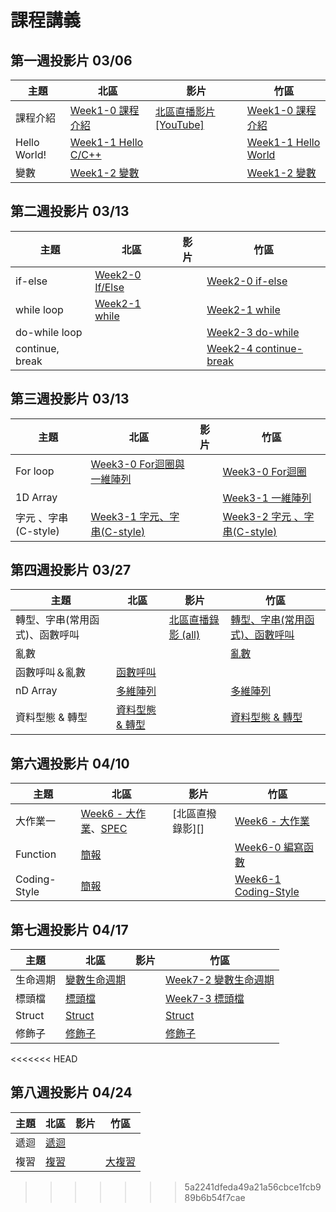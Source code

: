 # 課程講義

## 第一週投影片 03/06

| 主題         | 北區                                      | 影片 | 竹區 |
| ------------ | ----------------------------------------- | ---- | ---- |
| 課程介紹     | [Week1-0 課程介紹][tp-intro]              | [北區直播影片 [YouTube]][tp-yt-all-in-one]     |  [Week1-0 課程介紹][hc-intro]    |
| Hello World! | [Week1-1 Hello C/C++][tp-getting-started] |      | [Week1-1 Hello World][hc-getting-started]     |
| 變數         | [Week1-2 變數][tp-variables]              |      |[Week1-2 變數][hc-variables]|

[tp-intro]: https://drive.google.com/file/d/14ETYzcQK1DscPk_418FTsOd0yz3GHhlM/view?usp=sharing
[tp-getting-started]: https://www.csie.ntu.edu.tw/~b06902029/reveal.js/Sprout/2021/GettingStarted/#/
[tp-variables]: https://www.csie.ntu.edu.tw/~b06902029/reveal.js/Sprout/2021/Variables/#/
[tp-yt-all-in-one]: https://youtu.be/zNZ28UL-1-E
[hc-intro]: https://docs.google.com/presentation/d/1e1REcy_nbvigyJs79X21qmIsjrq-xvYVJlRaqDChgD8/edit?usp=sharing
[hc-getting-started]: https://docs.google.com/presentation/d/1PKSi_w4ByfEqsdobigMur0aPyXr9IeAcvP3H4d2ISiY/edit?usp=sharing
[hc-variables]: https://slides.com/hsutzu/variable

## 第二週投影片 03/13

| 主題         | 北區                                      | 影片 | 竹區 |
| ------------ | ----------------------------------------- | ---- | ---- |
| if-else      | [Week2-0 If/Else][tp-if-else]             |      | [Week2-0 if-else][hc-if-else]    |
| while loop   | [Week2-1 while][tp-while]                 |      | [Week2-1 while][hc-while]     |
| do-while loop|                                           |      | [Week2-3 do-while][hc-do-while] |
| continue, break|                                         |      | [Week2-4 continue-break][hc-continue-break] |

[tp-if-else]: https://www.csie.ntu.edu.tw/~b06902029/reveal.js/Sprout/2021/IfElse/#/
[tp-while]: https://slides.com/jt94/sprout-2021-while
[hc-if-else]: https://docs.google.com/presentation/d/1ZOdWIh0Uvy6w6cOxNIVj8DJDrhSQY1elhFzm9mVeXmk/edit?usp=sharing
[hc-while]: https://drive.google.com/file/d/1Z96tUIa7Xvr3MoSb9-0yf562fTCEt73z/view?usp=sharing
[hc-do-while]: https://hackmd.io/@i2y3z9dITSa_Q_7V7h-AoA/r1U_pZ1QO
[hc-continue-break]: https://hackmd.io/@i2y3z9dITSa_Q_7V7h-AoA/HyHcP_JQd

## 第三週投影片 03/13

| 主題         | 北區                                      | 影片 | 竹區 |
| ------------ | ----------------------------------------- | ---- | ---- |
| For loop     |[Week3-0 For迴圈與一維陣列][tp-for-and-array]|| [Week3-0 For迴圈][hc-for-loop] |
| 1D Array     ||| [Week3-1 一維陣列][hc-1d-array] |
| 字元 、字串(C-style) |[Week3-1 字元、字串(C-style)][tp-char]|| [Week3-2 字元 、字串(C-style)][hc-char] |

[hc-for-loop]: https://docs.google.com/presentation/d/1aVP6avP-h4LKeUqfbIU66rvz1XaLSUJ6P-4YAloFlpg/edit#slide=id.gc74ae06558_2_45
[hc-1d-array]: https://docs.google.com/presentation/d/1rs2BYzIC8tnU5OOMOIWkijHF-s3Akst_9TO8I4Jlhl0/edit#slide=id.gc745111b34_3_45
[hc-char]: https://slides.com/hsutzu/char
[tp-for-and-array]: https://drive.google.com/file/d/1_wF2Teh3V63Z0R6FNlHpGZ3x39XO8y77/view?usp=sharing
[tp-char]: https://slides.com/jt94/sprout-2021-c-string

## 第四週投影片 03/27
| 主題         | 北區                                      | 影片 | 竹區 |
| ------------ | ----------------------------------------- | ---- | ---- |
|轉型、字串(常用函式)、函數呼叫 | | [北區直播錄影 (all)][tp-yt-stream] | [轉型、字串(常用函式)、函數呼叫][hc-functioncall] |
| 亂數 | | | [亂數][hc-random] |
| 函數呼叫＆亂數 | [函數呼叫][tp-functions] | | |
|nD Array | [多維陣列][tp-ndarray]| |[多維陣列][hc-ndarray] |
|資料型態 & 轉型| [資料型態 & 轉型][tp-typecasting]||[資料型態 & 轉型][hc-typecasting]|

[tp-typecasting]: https://slides.com/arvinliu/typescasting
[tp-ndarray]: https://slides.com/arvinliu/nd-array
[tp-functions]: https://www.csie.ntu.edu.tw/~b06902029/reveal.js/Sprout/2021/Using-Functions/#/
[hc-typecasting]: https://docs.google.com/presentation/d/17hDzWNjVQO2qwvsmphYerxHBQlIJr3aJtyDc3_u8C2A/edit?usp=sharing
[hc-ndarray]: https://drive.google.com/file/d/1CiU1xrBzX6jHZ_FgoBgrlcZFqQqyxSMA/view?usp=sharing
[hc-functioncall]: https://hackmd.io/@grorge/BJodMCKMd#/
[hc-random]: https://hackmd.io/@grorge/SJ0YN0FMd#/
[tp-yt-stream]: https://youtu.be/SceXzXxl_UY



## 第六週投影片 04/10

| 主題     | 北區                       | 影片 | 竹區 |
| -------- | -------------------------- | ---- | ---- |
| 大作業一 | [Week6 - 大作業][tp-bighomework1]、[SPEC][spec] | [北區直撥錄影][] | [Week6 - 大作業][tp-bighomework1] |
| Function | [簡報][tp-function] | | [Week6-0 編寫函數][hc-func] |
| Coding-Style | [簡報][tp-codingstyle] | | [Week6-1 Coding-Style][hc-coding] |

[hc-func]: https://docs.google.com/presentation/d/1tHsME9T6z90DNAioHMEVd6_0g3JgOR4QShXr_SIGXXo/edit?usp=sharing
[hc-coding]: https://docs.google.com/presentation/d/1fclOZSmzjopY6k7dNvbKjQMZowxdqZpEj5b5J73jJHk/edit?usp=sharing
[tp-bighomework1]: https://tw-csie-sprout.github.io/c2021/slides/homework1/

[tp-function]: https://slides.com/jt94/sprout-2021-function
[tp-codingstyle]: https://slides.com/jt94/sprout-2021-coding-style
[spec]: https://hackmd.io/@jason1024/ByQSt11H_

[tp-bighomework1video]: https://youtu.be/OQSs_FwS0TA


## 第七週投影片 04/17

| 主題     | 北區                       | 影片 | 竹區 |
| -------- | -------------------------- | ---- | ---- |
| 生命週期 |[變數生命週期][tp-scope]| | [Week7-2 變數生命週期][hc-scope] |
| 標頭檔 |[標頭檔][tp-header]| | [Week7-3 標頭檔][hc-header] |
| Struct |[Struct][tp-struct]||[Struct][hc-struct]|
| 修飾子 |[修飾子][tp-qulifier]||[修飾子][hc-qulifier]|

[hc-scope]: https://docs.google.com/presentation/d/1OWG09OoEP9_sOKdmMPGXPr6p3RbRAf-ZerBXqNpbVjQ/edit?usp=sharing
[hc-header]: https://docs.google.com/presentation/d/11RWKEOWb-Efgw8FUhyFDn8p9VkvEj-C3vgbuzST3QLw/edit?usp=sharing
[hc-struct]:https://slides.com/hsutzu/struct
[hc-qulifier]:https://slides.com/hsutzu/qualifier
[tp-scope]:https://slides.com/allen522019/deck
[tp-header]:https://drive.google.com/file/d/1sAUNCd79RDE23to8osthJQiw5zPAxPOP/view?usp=sharing
[tp-struct]:https://drive.google.com/file/d/1uS75QV0z6nY2igrVuOWLILhnfrRpdrzg/view?usp=sharing
[tp-qulifier]:https://slides.com/allen522019/copy-of

<<<<<<< HEAD
## 第八週投影片 04/24
| 主題     | 北區                       | 影片 | 竹區 |
| -------- | -------------------------- | ---- | ---- |
| 遞迴 |[遞迴][tp-recursive]| | |
| 複習 |[複習][tp-review]| | [大複習][hc-review] |
[tp-recursive]: https://slides.com/arvinliu/recur2
[tp-review]: https://slides.com/arvinliu/1-review
[hc-review]:https://hackmd.io/@grorge/S1tRawqLd#/
>>>>>>> 5a2241dfeda49a21a56cbce1fcb989b6b54f7cae
